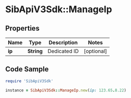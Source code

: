# SibApiV3Sdk::ManageIp

## Properties

Name | Type | Description | Notes
------------ | ------------- | ------------- | -------------
**ip** | **String** | Dedicated ID | [optional] 

## Code Sample

```ruby
require 'SibApiV3Sdk'

instance = SibApiV3Sdk::ManageIp.new(ip: 123.65.8.22)
```


